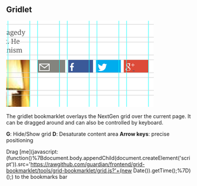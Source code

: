 ## Gridlet

![grid view](screenshot.png)

The gridlet bookmarklet overlays the NextGen grid over the current page. It can be dragged around and can also be controlled by keyboard.

**G**: Hide/Show grid 
**D**: Desaturate content area
**Arrow keys**: precise positioning 

Drag [me](javascript:(function()%7Bdocument.body.appendChild(document.createElement('script')).src='https://rawgithub.com/guardian/frontend/grid-bookmarklet/tools/grid-bookmarklet/grid.js?'+(new Date()).getTime();%7D)();) to the bookmarks bar
